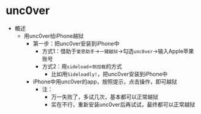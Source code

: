 # unc0ver

* 概述
  * 用unc0ver给iPhone越狱
    * 第一步：把unc0ver安装到iPhone中
      * 方式1：借助于`爱思助手`->`一键越狱`->勾选`unc0ver`->输入Apple苹果账号
      * 方式2：用`sideload`=`侧加载`的方式
        * 比如用`Sideloadly!`，把unc0ver安装到iPhone中
    * iPhone中用unc0ver的app，按照提示，点击操作，即可越狱
      * 注：
        * 万一失败了，多试几次，基本都可以正常越狱
        * 实在不行，重新安装unc0ver后再试试，最终都可以正常越狱

